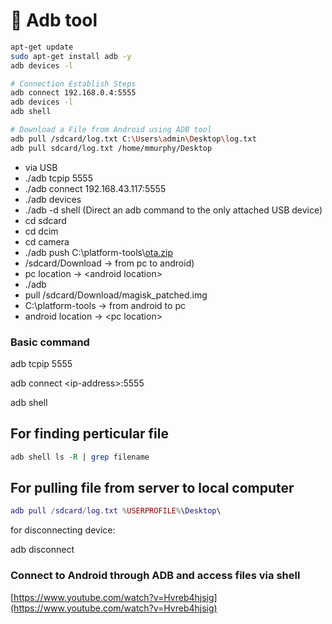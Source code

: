# 🤖 Adb tool

```bash
apt-get update
sudo apt-get install adb -y
adb devices -l

# Connection Establish Steps
adb connect 192.168.0.4:5555
adb devices -l
adb shell  

# Download a File from Android using ADB tool
adb pull /sdcard/log.txt C:\Users\admin\Desktop\log.txt 
adb pull sdcard/log.txt /home/mmurphy/Desktop
```

* via USB
* ./adb tcpip 5555
* ./adb connect 192.168.43.117:5555
* ./adb devices
* ./adb  -d shell (Direct an adb command to the only attached USB device)
* cd sdcard
* cd dcim
* cd camera
* ./adb   push C:\platform-tools\\[ota.zip](http://ota.zip/) &#x20;
* /sdcard/Download -> from pc to android)
* pc location -> \<android location>
* ./adb
* pull  /sdcard/Download/magisk\_patched.img&#x20;
* C:\platform-tools -> from android to pc
* android location -> \<pc location>

### Basic command

adb tcpip 5555

adb connect \<ip-address>:5555

adb shell

## For finding perticular file

```perl
adb shell ls -R | grep filename
```

## For pulling file from server to local computer

```lua
adb pull /sdcard/log.txt %USERPROFILE%\Desktop\
```

for disconnecting device:

adb disconnect

### Connect to Android through ADB and access files via shell

[https://www.youtube.com/watch?v=Hvreb4hjsig](https://www.youtube.com/watch?v=Hvreb4hjsig)
